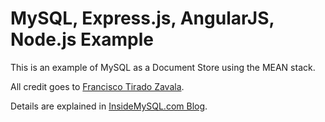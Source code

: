 MySQL, Express.js, AngularJS, Node.js Example
=============================================

This is an example of MySQL as a Document Store using the MEAN stack.

All credit goes to [Francisco Tirado Zavala](https://mx.linkedin.com/in/franciscotiradoz). 

Details are explained in [InsideMySQL.com Blog](http://insidemysql.com/develop-by-example-document-store-working-with-express-js-angularjs-and-node-js).

